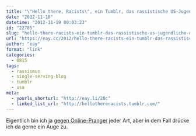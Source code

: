 ```yaml
---
title: "\"Hello there, Racists\", ein Tumblr, das rassistische US-Jugendliche outet"
date: "2012-11-18"
datetime: "2012-11-19 00:03:23"
id: "22785"
slug: "hello-there-racists-ein-tumblr-das-rassistische-us-jugendliche-outet"
url: "https://eay.cc/2012/hello-there-racists-ein-tumblr-das-rassistische-us-jugendliche-outet/"
author: "eay"
format: "link"
categories:
  - 0815
tags:
  - rassismus
  - single-serving-blog
  - tumblr
  - usa
meta:
  - yourls_shorturl: "http://eay.li/20c"
  - linked_list_url: "http://hellothereracists.tumblr.com/"
---
```


Eigentlich bin ich ja [gegen Online-Pranger](//eay.cc/2012/falschparkerpranger/) jeder Art, aber in dem Fall drücke ich da gerne ein Auge zu.
